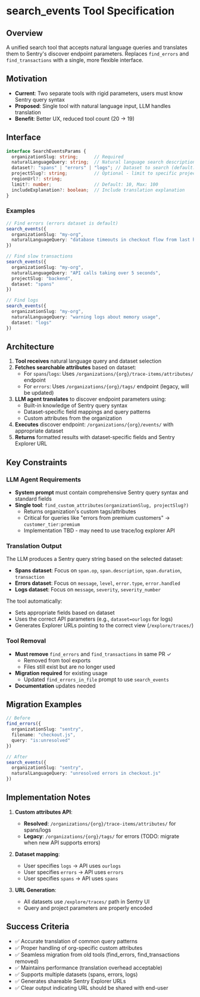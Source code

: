 # search_events Tool Specification

## Overview

A unified search tool that accepts natural language queries and translates them to Sentry's discover endpoint parameters. Replaces `find_errors` and `find_transactions` with a single, more flexible interface.

## Motivation

- **Current**: Two separate tools with rigid parameters, users must know Sentry query syntax
- **Proposed**: Single tool with natural language input, LLM handles translation
- **Benefit**: Better UX, reduced tool count (20 → 19)

## Interface

```typescript
interface SearchEventsParams {
  organizationSlug: string;      // Required
  naturalLanguageQuery: string;  // Natural language search description
  dataset?: "spans" | "errors" | "logs"; // Dataset to search (default: "errors")
  projectSlug?: string;          // Optional - limit to specific project
  regionUrl?: string;           
  limit?: number;                // Default: 10, Max: 100
  includeExplanation?: boolean;  // Include translation explanation
}
```

### Examples

```typescript
// Find errors (errors dataset is default)
search_events({
  organizationSlug: "my-org",
  naturalLanguageQuery: "database timeouts in checkout flow from last hour"
})

// Find slow transactions
search_events({
  organizationSlug: "my-org",
  naturalLanguageQuery: "API calls taking over 5 seconds",
  projectSlug: "backend",
  dataset: "spans"
})

// Find logs
search_events({
  organizationSlug: "my-org",
  naturalLanguageQuery: "warning logs about memory usage",
  dataset: "logs"
})
```

## Architecture

1. **Tool receives** natural language query and dataset selection
2. **Fetches searchable attributes** based on dataset:
   - For `spans`/`logs`: Uses `/organizations/{org}/trace-items/attributes/` endpoint
   - For `errors`: Uses `/organizations/{org}/tags/` endpoint (legacy, will be updated)
3. **LLM agent translates** to discover endpoint parameters using:
   - Built-in knowledge of Sentry query syntax
   - Dataset-specific field mappings and query patterns
   - Custom attributes from the organization
4. **Executes** discover endpoint: `/organizations/{org}/events/` with appropriate dataset
5. **Returns** formatted results with dataset-specific fields and Sentry Explorer URL

## Key Constraints

### LLM Agent Requirements

- **System prompt** must contain comprehensive Sentry query syntax and standard fields
- **Single tool**: `find_custom_attributes(organizationSlug, projectSlug?)`
  - Returns organization's custom tags/attributes
  - Critical for queries like "errors from premium customers" → `customer_tier:premium`
  - Implementation TBD - may need to use trace/log explorer API

### Translation Output

The LLM produces a Sentry query string based on the selected dataset:

- **Spans dataset**: Focus on `span.op`, `span.description`, `span.duration`, `transaction`
- **Errors dataset**: Focus on `message`, `level`, `error.type`, `error.handled`
- **Logs dataset**: Focus on `message`, `severity`, `severity_number`

The tool automatically:
- Sets appropriate fields based on dataset
- Uses the correct API parameters (e.g., `dataset=ourlogs` for logs)
- Generates Explorer URLs pointing to the correct view (`/explore/traces/`)

### Tool Removal

- **Must remove** `find_errors` and `find_transactions` in same PR ✓
  - Removed from tool exports
  - Files still exist but are no longer used
- **Migration required** for existing usage
  - Updated `find_errors_in_file` prompt to use `search_events`
- **Documentation** updates needed

## Migration Examples

```typescript
// Before
find_errors({
  organizationSlug: "sentry",
  filename: "checkout.js",
  query: "is:unresolved"
})

// After
search_events({
  organizationSlug: "sentry",
  naturalLanguageQuery: "unresolved errors in checkout.js"
})
```

## Implementation Notes

1. **Custom attributes API**: 
   - **Resolved**: `/organizations/{org}/trace-items/attributes/` for spans/logs
   - **Legacy**: `/organizations/{org}/tags/` for errors (TODO: migrate when new API supports errors)

2. **Dataset mapping**:
   - User specifies `logs` → API uses `ourlogs`
   - User specifies `errors` → API uses `errors`
   - User specifies `spans` → API uses `spans`

3. **URL Generation**:
   - All datasets use `/explore/traces/` path in Sentry UI
   - Query and project parameters are properly encoded

## Success Criteria

- ✅ Accurate translation of common query patterns
- ✅ Proper handling of org-specific custom attributes
- ✅ Seamless migration from old tools (find_errors, find_transactions removed)
- ✅ Maintains performance (translation overhead acceptable)
- ✅ Supports multiple datasets (spans, errors, logs)
- ✅ Generates shareable Sentry Explorer URLs
- ✅ Clear output indicating URL should be shared with end-user